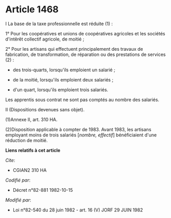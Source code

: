 # Article 1468

I  La base de la taxe professionnelle est réduite (1) :

1° Pour les coopératives et unions de coopératives agricoles et les sociétés d'intêrêt collectif agricole, de moitié ;

2° Pour les artisans qui effectuent principalement des travaux de fabrication, de transformation, de réparation ou des
prestations de services (2) :

- des trois-quarts, lorsqu'ils emploient un salarié ;

- de la moitié, lorsqu'ils emploient deux salariés ;

- d'un quart, lorsqu'ils emploient trois salariés.

Les apprentis sous contrat ne sont pas comptés au nombre des salariés.

II  (Dispositions devenues sans objet).

(1)Annexe II, art. 310 HA.

(2)Disposition applicable à compter de 1983. Avant 1983, les artisans employant moins de trois salariés [*nombre, effectif*]
bénéficiaient d'une réduction de moitié.

**Liens relatifs à cet article**

_Cite_:

  - CGIAN2 310 HA

_Codifié par_:

  - Décret n°82-881 1982-10-15

_Modifié par_:

  - Loi n°82-540 du 28 juin 1982 - art. 16 (V) JORF 29 JUIN 1982
